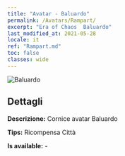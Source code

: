 ```yaml
---
title: "Avatar - Baluardo"
permalink: /Avatars/Rampart/
excerpt: "Era of Chaos  Baluardo"
last_modified_at: 2021-05-28
locale: it
ref: "Rampart.md"
toc: false
classes: wide
---
```

 ![Baluardo](/images/a/avatarFrame_12.png)

## Dettagli

 **Descrizione:** Cornice avatar Baluardo 

 **Tips:** Ricompensa Città 

 **Is available:**  - 

